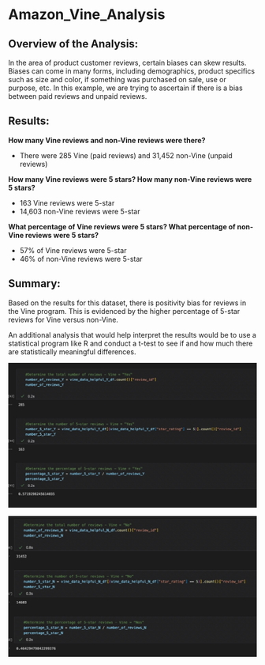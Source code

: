 # Amazon_Vine_Analysis
## Overview of the Analysis:

In the area of product customer reviews, certain biases can skew results. Biases can come in many forms, including demographics, product specifics such as size and color, if something was purchased on sale, use or purpose, etc. In this example, we are trying to ascertain if there is a bias between paid reviews and unpaid reviews.

## Results: 
**How many Vine reviews and non-Vine reviews were there?**
- There were 285 Vine (paid reviews) and 31,452 non-Vine (unpaid reviews)

**How many Vine reviews were 5 stars? How many non-Vine reviews were 5 stars?**
- 163 Vine reviews were 5-star
- 14,603 non-Vine reviews were 5-star

**What percentage of Vine reviews were 5 stars? What percentage of non-Vine reviews were 5 stars?**
- 57% of Vine reviews were 5-star
- 46% of non-Vine reviews were 5-star

## Summary:  
Based on the results for this dataset, there is positivity bias for reviews in the Vine program. This is evidenced by the higher percentage of 5-star reviews for Vine versus non-Vine.

An additional analysis that would help interpret the results would be to use a statistical program like R and conduct a t-test to see if and how much there are statistically meaningful differences. 

![](https://github.com/vjtrom/Amazon_Vine_Analysis/blob/main/images/image_vine_yes.jpg)

![](https://github.com/vjtrom/Amazon_Vine_Analysis/blob/main/images/image_vine_no.jpg)



